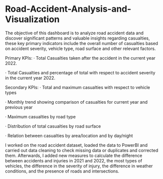# Road-Accident-Analysis-and-Visualization

The objective of this dashboard is to analyze road accident data and discover significant patterns and valuable insights regarding casualties, these key primary indicators include the overall number of casualties based on accident
severity, vehicle type, road surface and other relevant factors.

Primary KPIs:
·        Total Casualties taken after the accident in the current year 2022.

·        Total Casualties and percentage of total with respect to accident severity in the current year 2022.

Secondary KPIs:
·        Total and maximum casualties with respect to vehicle types

·        Monthly trend showing comparison of casualties for current year and previous year

·        Maximum casualties by road type

·        Distribution of total casualties by road surface

·        Relation between casualties by area/location and by day/night

I worked on the road accident dataset, loaded the data to PowerBI and carried out data cleaning to check missing data or duplicates and corrected them. Afterwards, I added new measures to calculate the difference between accidents and 
injuries in 2021 and 2022, the most types of vehicles, the difference in the severity of injury, the difference in weather conditions, and the presence of roads and intersections.
